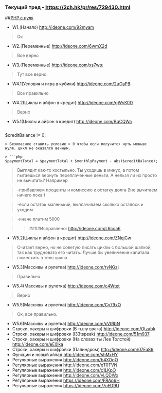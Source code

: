 ### Текущий тред - https://2ch.hk/pr/res/729430.html
##<a href="http://archive-ipq-co.narod.ru">PHP с нуля</a>  
- W1.(Начало) http://ideone.com/92myam

> Ок

- W2.(Переменные) http://ideone.com/6wmX2d
 
> Все верно

- W3.(Переменные) http://ideone.com/xs7wtu
 
> Тут все верно.

- W4.1(Условия и игра в кубики) http://ideone.com/2uOaPB
 
> Все правильно

- W4.2(Циклы и айфон в кредит) http://ideone.com/gWyK0D
 
> Верно

- W5.1(Циклы и айфон в кредит) http://ideone.com/BqCQWa

> ```php 
$creditBalance != 0;
```
> Безопаснее ставить условие > 0 чтобы если получится чуть меньше нуля, цикл не оказался вечным.

> ```php 
$paymentTotal = $paymentTotal + $monthlyPayment - abs($creditBalance);
```
> Выглядит как-то костыльно. Ты уходишь в минус, а потом пытаешься вернуть переплаченные деньги. А нельзя ли их просто не вычитать? Например 

> \-прибавляем проценты и комиссию к остатку долга (!не вычитаем ничего пока!) 

> \-если остаток маленький, выплачиваем сколько осталось и уходим 

> \-иначе платим 5000

>> ####Исправлено: http://ideone.com/L6aoa6

- W5.2(Циклы и айфон в кредит) http://ideone.com/ZNqjGw

> Считает верно, но не советую писать циклы с большой шапкой, так как трудновато его читать. Лучше бы увеличение капитала поместить в тело цикла.

- W5.3(Массивы и рулетка) http://ideone.com/ryNGzj
 
> Правильно

- W5.4(Массивы и рулетка) http://ideone.com/c4Wtet
 
> Верно

- W5.5(Массивы и рулетка) http://ideone.com/Cy79xO
 
> Ок, все правильно. 

- W5.6(Массивы и рулетка) http://ideone.com/cVtRbN
- Строки, хакеры и шифровки (В тылу врага) http://ideone.com/Otzabk
- Строки, хакеры и шифровки (l33tspeak) http://ideone.com/51m937 
- Строки, хакеры и шифровки (На словах ты Лев Толстой) http://ideone.com/eE0lka
- Строки, хакеры и шифровки (Палиндром) http://ideone.com/07Ea89
- Функции и новый айпад http://ideone.com/shMxHY
- Регулярные выражения http://ideone.com/b4XOqO
- Регулярные выражения http://ideone.com/qT0TVN
- Регулярные выражения  http://ideone.com/c1LKpO
- Регулярные выражения  http://ideone.com/vLQDWx
- Регулярные выражения  https://ideone.com/FRAp6H
- Регулярные выражения  https://ideone.com/7oED9U
